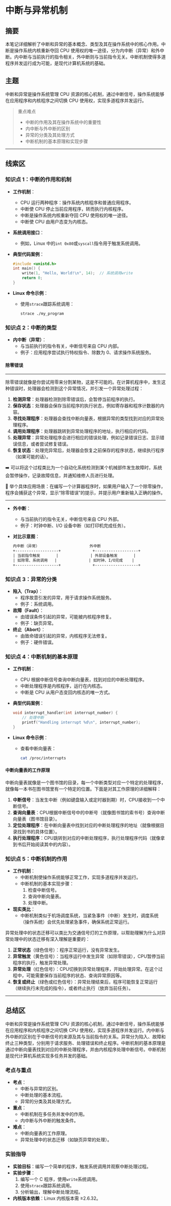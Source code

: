 # 中断与异常机制

## 摘要

本笔记详细解析了中断和异常的基本概念、类型及其在操作系统中的核心作用。中断是操作系统内核重新夺回 CPU 使用权的唯一途径，分为内中断（异常）和外中断。内中断与当前执行的指令相关，外中断则与当前指令无关。中断机制使得多道程序并发运行成为可能，是现代计算机系统的基础。

## 主题

中断和异常是操作系统管理 CPU 资源的核心机制，通过中断信号，操作系统能够在应用程序和内核程序之间切换 CPU 使用权，实现多道程序并发运行。

> 重点难点
>
> - 中断的作用及其在操作系统中的重要性
> - 内中断与外中断的区别
> - 异常的分类及其处理方式
> - 中断机制的基本原理和实现步骤

---

## 线索区

### 知识点 1：中断的作用和机制

- **工作机制**：
  - CPU 运行两种程序：操作系统内核程序和普通应用程序。
  - 中断使 CPU 停止当前应用程序，转而执行内核程序。
  - 中断是操作系统内核重新夺回 CPU 使用权的唯一途径。
  - 中断使 CPU 由用户态变为内核态。
- **系统调用接口**：
  - 例如，Linux 中的`int 0x80`或`syscall`指令用于触发系统调用。
- **典型代码案例**：

  ```c
  #include <unistd.h>
  int main() {
      write(1, "Hello, World!\n", 14);  // 系统调用write
      return 0;
  }
  ```

- **Linux 命令示例**：
  - 使用`strace`跟踪系统调用：
  
    ```bash
    strace ./my_program
    ```

### 知识点 2：中断的类型

- **内中断（异常）**：
  - 与当前执行的指令有关，中断信号来自 CPU 内部。
  - 例子：应用程序尝试执行特权指令、除数为 0、请求操作系统服务。

#### 除零错误

---
除零错误就像是你尝试用零来分割某物，这是不可能的。在计算机程序中，发生这种错误时，处理器会检测到这个异常情况，并引发一个异常处理过程：

1. **检测异常**：处理器检测到除零错误后，会暂停当前程序的执行。
2. **保存状态**：处理器会保存当前程序的执行状态，例如寄存器和程序计数器的内容。
3. **寻找处理程序**：处理器会查找中断向量表，根据异常的类型找到对应的异常处理程序。
4. **调用处理程序**：处理器跳转到异常处理程序的地址，执行相应的代码。
5. **处理异常**：异常处理程序会进行相应的错误处理，例如记录错误日志、显示错误信息，或者尝试修复错误。
6. **恢复状态**：处理完异常后，处理器会恢复之前保存的程序状态，继续执行程序（如果可能的话）。

➡️ 可以将这个过程类比为一个自动化系统检测到某个机械部件发生故障时，系统会暂停操作，记录故障信息，并通知维修人员进行处理。

🌰 举个具体应用场景：在编写一个计算器程序时，如果用户输入了一个除零操作，程序会捕获这个异常，显示“除零错误”的提示，并提示用户重新输入正确的操作。

---

- **外中断**：
  - 与当前执行的指令无关，中断信号来自 CPU 外部。
  - 例子：时钟中断、I/O 设备中断（如打印机完成任务）。
- **对比示意图**：
  
  ```txt
  内中断（异常）                      外中断
  +-------------------+              +-------------------+
  | 当前指令触发       |              | 外部设备触发       |
  | 如除零、系统调用   |              | 如时钟、I/O完成    |
  +-------------------+              +-------------------+
  ```

### 知识点 3：异常的分类

- **陷入（Trap）**：
  - 程序故意引发的异常，用于请求操作系统服务。
  - 例子：系统调用。
- **故障（Fault）**：
  - 由错误条件引起的异常，可能被内核程序修复。
  - 例子：缺页异常。
- **终止（Abort）**：
  - 由致命错误引起的异常，内核程序无法修复。
  - 例子：硬件错误。

### 知识点 4：中断机制的基本原理

- **工作机制**：
  - CPU 根据中断信号查询中断向量表，找到对应的中断处理程序。
  - 中断处理程序是内核程序，运行在内核态。
  - 中断是 CPU 从用户态变回内核态的唯一方式。
- **典型代码案例**：

  ```cpp
  void interrupt_handler(int interrupt_number) {
      // 处理中断
      printf("Handling interrupt %d\n", interrupt_number);
  }
  ```

- **Linux 命令示例**：
  - 查看中断向量表：

    ```bash
    cat /proc/interrupts
    ```

#### 中断向量表的工作原理

中断向量表就像是一个图书馆的目录，每一个中断类型对应一个特定的处理程序，就像每一本书在图书馆里有一个特定的位置。下面是对其工作原理的详细解释：

1. **中断信号**：当发生中断（例如键盘输入或定时器到期）时，CPU接收到一个中断信号。
2. **查询向量表**：CPU根据中断信号中的中断号（就像图书馆的索书号）查询中断向量表（图书馆目录）。
3. **定位处理程序**：在中断向量表中找到对应的中断处理程序的地址（就像根据目录找到书的具体位置）。
4. **执行处理程序**：CPU跳转到对应的中断处理程序，执行处理程序代码（就像拿到书后开始阅读其中的内容）。

### 知识点 5：中断机制的作用

- **工作机制**：
  - 中断机制使操作系统能够正常工作，实现多道程序并发运行。
  - 中断机制的基本实现步骤：
    1. 检查中断信号。
    2. 查询中断向量表。
    3. 处理中断。
- **现实类比**：
  - 中断机制类似于机场调度系统，当紧急事件（中断）发生时，调度系统（操作系统）会优先处理紧急事件，确保系统正常运行。

异常处理中的状态迁移可以类比为交通信号灯的工作原理，以帮助理解为什么对异常处理中的状态迁移有深入理解是重要的：

1. **正常状态**（绿色信号）：程序正常运行，没有异常发生。
2. **异常触发**（黄色信号）：当程序运行中发生异常（如除零错误），CPU暂停当前程序的执行，触发异常处理。
3. **异常处理**（红色信号）：CPU切换到异常处理程序，开始处理异常。在这个过程中，可能需要保存当前程序的状态、查询异常原因等。
4. **恢复或终止**（绿色或红色信号）：异常处理结束后，程序可能恢复正常运行（继续执行未完成的指令），或者终止执行（放弃当前任务）。

---

## 总结区

中断和异常是操作系统管理 CPU 资源的核心机制，通过中断信号，操作系统能够在应用程序和内核程序之间切换 CPU 使用权，实现多道程序并发运行。内中断与外中断的区别在于中断信号的来源及其与当前指令的关系。异常分为陷入、故障和终止三种类型，分别用于请求服务、处理错误和终止程序。中断机制的基本原理是通过中断向量表找到对应的中断处理程序，并由内核程序处理中断信号。中断机制是现代计算机系统实现多任务并发的基础。

### 考点与重点

- **考点**：
  - 中断与异常的区别。
  - 中断处理的基本流程。
  - 异常的分类及其处理方式。
- **重点**：
  - 中断机制在多任务并发中的作用。
  - 内中断与外中断的触发条件。
- **难点**：
  - 中断向量表的工作原理。
  - 异常处理中的状态迁移（如缺页异常的处理）。

### 实验指导

- **实验目标**：编写一个简单的程序，触发系统调用并观察中断处理过程。
- **实验步骤**：
  1. 编写一个 C 程序，使用`write`系统调用。
  2. 使用`strace`跟踪系统调用。
  3. 分析输出，理解中断处理流程。
- **内核版本依赖**：Linux 内核版本需 ≥2.6.32。
